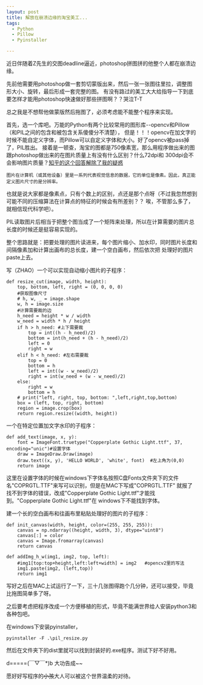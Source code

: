 ```yaml
---
layout: post
title: 解放在崩溃边缘的淘宝美工...
tags:
  - Python
  - Pillow
  - Pyinstaller

---
```


近日伴随着Z先生的交图deadline逼近，photoshop拼图拼的他整个人都在崩溃边缘。

先前他需要用photoshop做一套剪切蒙版出来，然后一张一张图往里拉，调整图形大小、旋转，最后形成一套完整的图。
有没有路过的美工大大给指导一下到底要怎样才能用photoshop快速做好那些拼图啊？？哭泣T-T

总之我是不想帮他做蒙版然后拖图了，必须考虑能不能整个程序来实现。


首先，选一个库吧。万能的Python有两个比较常用的图形库--opencv和Pillow（和PIL之间的包含和被包含关系傻傻分不清楚），
但是！！！opencv在加文字的时候不能自定义字体，而Pillow可以自定义字体和大小。好了opencv被pass掉了，PIL胜出。
接着是一顿查，淘宝的图都是750像素宽，那么用程序做出来的图跟photoshop做出来的在图片质量上有没有什么区别？什么72dpi和
300dpi会不会影响图片质量？[知乎的这个回答解除了我的疑惑](<https://www.zhihu.com/question/26697578>)

`图片在计算机（或其他设备）里是一系列代表视觉信息的数据，它的单位是像素。因此，真正能定义图片尺寸的是分辨率。`

也就是说大家都是像素点，只有个数上的区别，点还是那个点呀（不过我忽然想到可能不同的压缩算法在计算点的特征的时候会有所差别？？
唉，不管那么多了，就相信现代科学吧）。

PIL读取图片后相当于把整个图当成了一个矩阵来处理，所以在计算需要的图片总长度的时候还是挺容易实现的。

整个思路就是：把要处理的图片读进来，每个图片缩小、加水印，同时图片长度和间隔像素加和计算出画布的总长度，建一个空白画布，然后依次把
处理好的图片paste上去。

写（ZHAO）一个可以实现自动缩小图片的子程序：


```
def resize_cut(image, width, height):
    top, bottom, left, right = (0, 0, 0, 0)
    #获取图像尺寸
    # h, w, _ = image.shape
    w, h = image.size
    #计算需要裁的边
    h_need = height * w / width
    w_need = width * h / height
    if h > h_need: #上下需要裁
        top = int((h - h_need)/2)
        bottom = int(h_need + (h - h_need)/2)
        left = 0
        right = w
    elif h < h_need: #左右需要裁
        top = 0
        bottom = h
        left = int((w - w_need)/2)
        right = int(w_need + (w - w_need)/2)
    else:
        right = w
        bottom = h
    # print("left, right, top, bottom: ",left,right,top,bottom)
    box = (left, top, right, bottom)
    region = image.crop(box)
    return region.resize((width, height))
```

一个在特定位置加文字水印的子程序：


```
def add_text(image, x, y):
    font = ImageFont.truetype("Copperplate Gothic Light.ttf", 37, encoding="unic")#设置字体
    draw = ImageDraw.Draw(image)
    draw.text((x, y), 'HELLO WORLD', 'white', font)  #左上角为(0,0)
    return image
```    

这里在设置字体的时候在windows下字体名按照C盘Fonts文件夹下的文件名"COPRGTL.TTF"来写可以识别，但是在MAC下写成"COPRGTL.TTF"
就报了找不到字体的错误，改成"Copperplate Gothic Light.ttf"才能找到。"Copperplate Gothic Light.ttf"在
windows下不能找到字体。

建一个长的空白画布和往画布里粘贴处理好的图片的子程序：

```
def init_canvas(width, height, color=(255, 255, 255)):
    canvas = np.ndarray((height, width, 3), dtype="uint8")
    canvas[:] = color
    canvas = Image.fromarray(canvas)
    return canvas

def addImg_h_w(img1, img2, top, left):
    #img1[top:top+height,left:left+width] = img2   #opencv2里的写法
    img1.paste(img2, (left,top))
    return img1
```

写好之后在MAC上试运行了一下，三十几张图得跑个几分钟，还可以接受，毕竟比拖图简单多了呀。

之后要考虑把程序改成一个方便移植的形式，毕竟不能满世界给人安装python3和各种包吧。

在windows下安装pyinstaller，

```
pyinstaller -F .\pil_resize.py
```

然后在文件夹下的dist里就可以找到封装好的.exe程序。测试下好不好用。


d=====(￣▽￣*)b 大功告成~~





愿好好写程序的~~小孩~~大人可以被这个世界温柔的对待。
